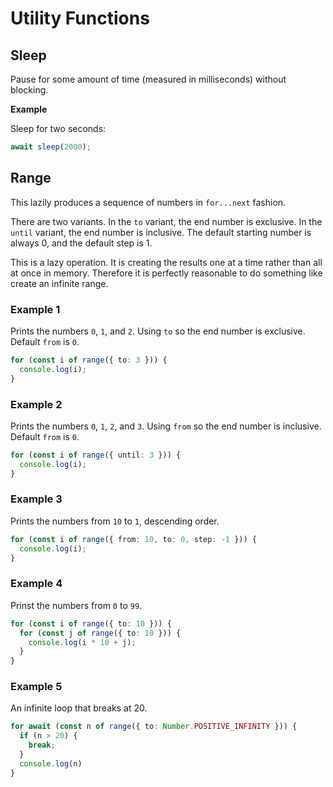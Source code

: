 # Utility Functions

## Sleep

Pause for some amount of time (measured in milliseconds) without blocking.

**Example**

Sleep for two seconds:

```typescript
await sleep(2000);
```

## Range

This lazily produces a sequence of numbers in `for...next` fashion.

There are two variants. In the `to` variant, the end number is exclusive. In the
`until` variant, the end number is inclusive. The default starting number is
always 0, and the default step is 1.

This is a lazy operation. It is creating the results one at a time rather than
all at once in memory. Therefore it is perfectly reasonable to do something like
create an infinite range.

### Example 1

Prints the numbers `0`, `1`, and `2`. Using `to` so the end number is exclusive.
Default `from` is `0`.

```typescript
for (const i of range({ to: 3 })) {
  console.log(i);
}
```

### Example 2

Prints the numbers `0`, `1`, `2`, and `3`. Using `from` so the end number is
inclusive. Default `from` is `0`.

```typescript
for (const i of range({ until: 3 })) {
  console.log(i);
}
```

### Example 3

Prints the numbers from `10` to `1`, descending order.

```typescript
for (const i of range({ from: 10, to: 0, step: -1 })) {
  console.log(i);
}
```

### Example 4

Prinst the numbers from `0` to `99`.

```typescript
for (const i of range({ to: 10 })) {
  for (const j of range({ to: 10 })) {
    console.log(i * 10 + j);
  }
}
```

### Example 5

An infinite loop that breaks at 20.

```typescript
for await (const n of range({ to: Number.POSITIVE_INFINITY })) {
  if (n > 20) {
    break;
  }
  console.log(n)
}
```
